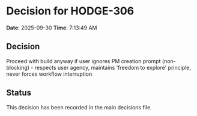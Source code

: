 # Decision for HODGE-306

**Date**: 2025-09-30
**Time**: 7:13:49 AM

## Decision
Proceed with build anyway if user ignores PM creation prompt (non-blocking) - respects user agency, maintains 'freedom to explore' principle, never forces workflow interruption

## Status
This decision has been recorded in the main decisions file.
